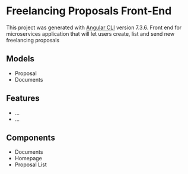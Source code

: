 # Freelancing Proposals Front-End

This project was generated with [Angular CLI](https://github.com/angular/angular-cli) version 7.3.6.
Front end for microservices application that will let users create, list and send new freelancing proposals

## Models
- Proposal
- Documents

## Features
- ...
- ...

## Components
- Documents
- Homepage
- Proposal List
